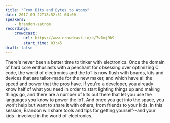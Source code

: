 ```yaml
---
title: "From Bits and Bytes to Atoms"
date: 2017-09-22T18:52:51-04:00
speakers:
    - brandon-satrom
recordings:
    crowdcast:
        url: https://www.crowdcast.io/e/7v1mj9k9
        start_time: 03:45
draft: false
---
```


There's never been a better time to tinker with electronics. Once the domain of hard core enthusiasts with a penchant for obsessing over optimizing C code, the world of electronics and the IoT is now flush with boards, kits and devices that are tailor-made for the new maker, and which have all the speed and power that the pros have. If you're a developer, you already know half of what you need in order to start lighting things up and making things go, and there are a number of kits out there that let you use the languages you know to power the IoT. And once you get into the space, you won't help but want to share it with others, from friends to your kids. In this session, Brandon will share tools and tips for getting yourself--and your kids--involved in the world of electronics.